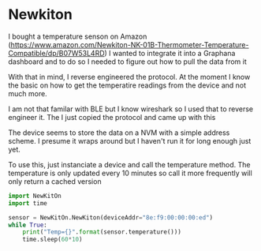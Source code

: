 # Newkiton 

I bought a temperature senson on Amazon (https://www.amazon.com/Newkiton-NK-01B-Thermometer-Temperature-Compatible/dp/B07W53L4RD) 
I wanted to integrate it into a Graphana dashboard and to do so I needed to figure out how to pull the data from it

With that in mind, I reverse engineered the protocol. At the moment I know the basic on how to get the temperatire readings 
from the device and not much more.

I am not that familar with BLE but I know wireshark so I used that to reverse engineer it. The  I just copied the 
protocol and came up with this

The device seems to store the data on a NVM with a simple address scheme. I presume it wraps around but I haven't 
run it for long enough just yet.

To use this, just instanciate a device and call the temperature method. The temperature is only updated every 10 minutes 
so call it more frequently will only return a cached version

`````python
import NewKitOn
import time

sensor = NewKitOn.NewKiton(deviceAddr="8e:f9:00:00:00:ed")
while True:
    print("Temp={}".format(sensor.temperature()))
    time.sleep(60*10)


`````